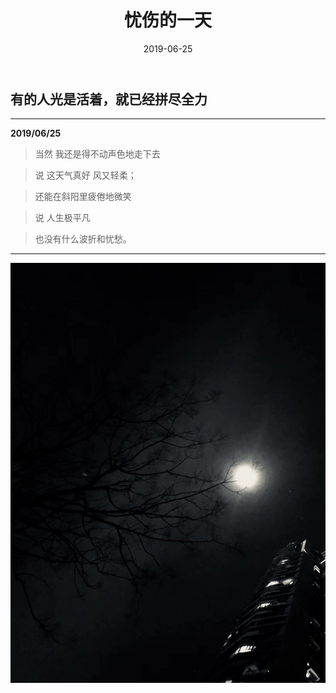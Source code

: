 ﻿---
layout: post
title: 忧伤的一天
date: 2019-06-25 
tags: Life_In_Hurry
---

## **有的人光是活着，就已经拼尽全力**

---

**2019/06/25**

> 当然 我还是得不动声色地走下去

> 说 这天气真好 风又轻柔；

> 还能在斜阳里疲倦地微笑

> 说 人生极平凡

> 也没有什么波折和忧愁。

---

![img](/images/posts/MyLife/2.png)

